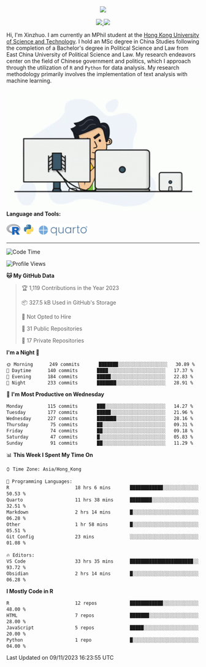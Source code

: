 <div align='center'>
<img src='https://readme-typing-svg.herokuapp.com?font=Lora&color=4d3900&center=true&lines=HKUST+Mphil+in+SOSC;Focus+on+China;Code+for+PoliSci'/>
</div>

<p align='center'>
 <a href
='https://www.linkedin.com/in/xinzhuo-huang-5161011ba/' target='_blank'>
        <img src='https://img.shields.io/badge/linkedin%20-%230077B5.svg?&style=for-the-badge&logo=linkedin&logoColor=white'/>
    </a>
 <a href='https://twitter.com/HsinchoH' target='_blank'>
        <img src='https://img.shields.io/badge/Twitter-1DA1F2?style=for-the-badge&logo=twitter&logoColor=white'/>
    </a>
    </p>
    
Hi, I'm Xinzhuo. I am currently an MPhil student at the [Hong Kong University of Science and Technology](https://sosc.hkust.edu.hk/node/613). I hold an MSc degree in China Studies following the completion of a Bachelor's degree in Political Science and Law from East China University of Political Science and Law. My research endeavors center on the field of Chinese government and politics, which I approach through the utilization of `R` and `Python` for data analysis. My research methodology primarily involves the implementation of text analysis with machine learning.




<img align='right' src="https://github.com/xinzhuohkust/xinzhuohkust/blob/main/programmer.gif" width="590">



**Language and Tools:**  

<code><img height="36" src="https://raw.githubusercontent.com/github/explore/80688e429a7d4ef2fca1e82350fe8e3517d3494d/topics/r/r.png"></code>
<code><img height="36" src="https://raw.githubusercontent.com/github/explore/80688e429a7d4ef2fca1e82350fe8e3517d3494d/topics/python/python.png"></code>
<code><img height="32" src="https://github.com/quarto-dev/quarto-r/blob/main/man/figures/quarto.png"></code>

---
<!--START_SECTION:waka-->
![Code Time](http://img.shields.io/badge/Code%20Time-1%2C120%20hrs%2012%20mins-blue)

![Profile Views](http://img.shields.io/badge/Profile%20Views-18-blue)

**🐱 My GitHub Data** 

> 🏆 1,119 Contributions in the Year 2023
 > 
> 📦 327.5 kB Used in GitHub's Storage 
 > 
> 🚫 Not Opted to Hire
 > 
> 📜 31 Public Repositories 
 > 
> 🔑 17 Private Repositories  
 > 
**I'm a Night 🦉** 

```text
🌞 Morning      249 commits       ███████░░░░░░░░░░░░░░░░░░   30.89 % 
🌆 Daytime      140 commits       ████░░░░░░░░░░░░░░░░░░░░░   17.37 % 
🌃 Evening      184 commits       █████░░░░░░░░░░░░░░░░░░░░   22.83 % 
🌙 Night        233 commits       ███████░░░░░░░░░░░░░░░░░░   28.91 % 

```
📅 **I'm Most Productive on Wednesday** 

```text
Monday         115 commits       ███░░░░░░░░░░░░░░░░░░░░░░   14.27 % 
Tuesday        177 commits       █████░░░░░░░░░░░░░░░░░░░░   21.96 % 
Wednesday      227 commits       ███████░░░░░░░░░░░░░░░░░░   28.16 % 
Thursday        75 commits       ██░░░░░░░░░░░░░░░░░░░░░░░   09.31 % 
Friday          74 commits       ██░░░░░░░░░░░░░░░░░░░░░░░   09.18 % 
Saturday        47 commits       █░░░░░░░░░░░░░░░░░░░░░░░░   05.83 % 
Sunday          91 commits       ██░░░░░░░░░░░░░░░░░░░░░░░   11.29 % 

```


📊 **This Week I Spent My Time On** 

```text
⌚︎ Time Zone: Asia/Hong_Kong

💬 Programming Languages: 
R                        18 hrs 6 mins       ████████████░░░░░░░░░░░░░   50.53 % 
Quarto                   11 hrs 38 mins      ████████░░░░░░░░░░░░░░░░░   32.51 % 
Markdown                 2 hrs 14 mins       █░░░░░░░░░░░░░░░░░░░░░░░░   06.28 % 
Other                    1 hr 58 mins        █░░░░░░░░░░░░░░░░░░░░░░░░   05.51 % 
Git Config               23 mins             ░░░░░░░░░░░░░░░░░░░░░░░░░   01.08 % 

🔥 Editors: 
VS Code                  33 hrs 35 mins      ███████████████████████░░   93.72 % 
Obsidian                 2 hrs 14 mins       █░░░░░░░░░░░░░░░░░░░░░░░░   06.28 % 

```

**I Mostly Code in R** 

```text
R                        12 repos            ████████████░░░░░░░░░░░░░   48.00 % 
HTML                     7 repos             ███████░░░░░░░░░░░░░░░░░░   28.00 % 
JavaScript               5 repos             █████░░░░░░░░░░░░░░░░░░░░   20.00 % 
Python                   1 repo              █░░░░░░░░░░░░░░░░░░░░░░░░   04.00 % 

```



 Last Updated on 09/11/2023 16:23:55 UTC
<!--END_SECTION:waka-->
    
    
    
    
    
    
    
    
